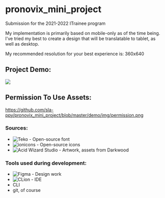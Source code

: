 # pronovix_mini_project
Submission for the 2021-2022 ITrainee program

My implementation is primarily based on mobile-only as of the time being.
I've tried my best to create a design that will be translatable to tablet, as well as desktop.

My recommended resolution for your best experience is: 360x640

## Project Demo:
![](https://github.com/sla-ppy/pronovix_mini_project/blob/master/demo/img/proj_demo_1.png)

## Permission To Use Assets:
https://github.com/sla-ppy/pronovix_mini_project/blob/master/demo/img/permission.png

### Sources:
- ![Teko - Open-source font](https://fonts.google.com/specimen/Teko)
- ![ionicons - Open-source icons ](https://ionic.io/ionicons)
- ![Acid Wizard Studio - Artwork, assets from Darkwood](https://darkwoodgame.com/)

### Tools used during development:
- ![Figma - Design work](https://www.figma.com)
- ![CLion - IDE](https://www.jetbrains.com/clion/)
- CLI
- git, of course
